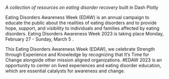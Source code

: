 
*A collection of resources on eating disorder recovery* built in Dash Plotly

Eating Disorders Awareness Week (EDAW) is an annual campaign to educate the public about the realities of eating disorders and to provide hope, support, 
and visibility to individuals and families affected by eating disorders. Eating Disorders Awareness Week 2023 is taking place Monday, February 27 - Sunday, March 5 .

This Eating Disorders Awareness Week (EDAW), we celebrate Strength through Experience and Knowledge by recognizing that It’s Time for Change alongside other mission aligned organizations.
#EDAW 2023 is an opportunity to center on lived experiences and eating disorder education, which are essential catalysts for awareness and change.

